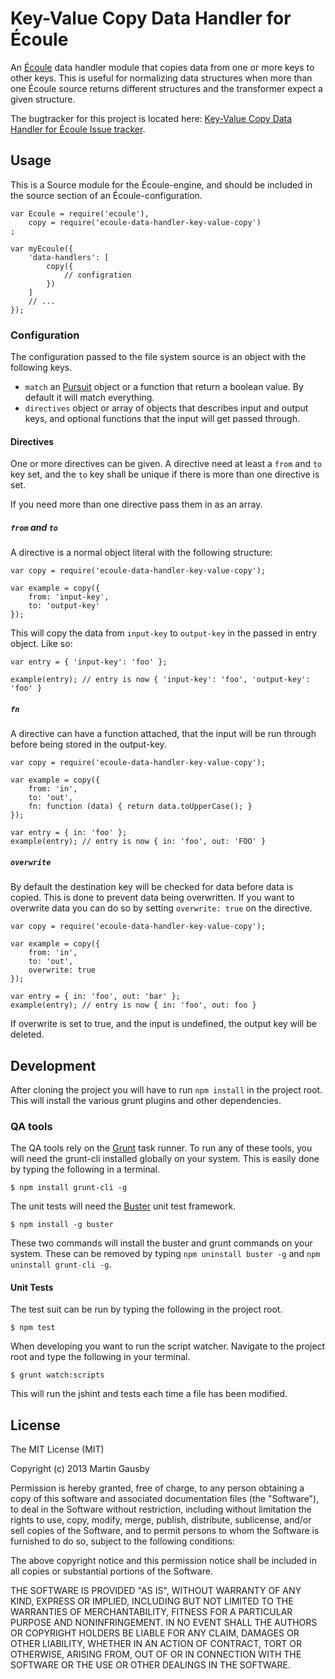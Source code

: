 Key-Value Copy Data Handler for Écoule
======================================

An [Écoule][ecoule-core] data handler module that copies data from one or more keys to other keys. This is useful for normalizing data structures when more than one Écoule source returns different structures and the transformer expect a given structure.

[ecoule-core]: https://github.com/gausby/ecoule

The bugtracker for this project is located here: [Key-Value Copy Data Handler for Écoule Issue tracker][bugtracker].


## Usage
This is a Source module for the Écoule-engine, and should be included in the source section of an Écoule-configuration.

    var Ecoule = require('ecoule'),
        copy = require('ecoule-data-handler-key-value-copy')
    ;

    var myEcoule({
        'data-handlers': [
            copy({
                // configration
            })
        ]
        // ...
    });


### Configuration
The configuration passed to the file system source is an object with the following keys.

  * `match` an [Pursuit][pursuit] object or a function that return a boolean value. By default it will match everything.
  * `directives` object or array of objects that describes input and output keys, and optional functions that the input will get passed through.

[pursuit]: https://github.com/gausby/pursuit

#### Directives
One or more directives can be given. A directive need at least a `from` and `to` key set, and the `to` key shall be unique if there is more than one directive is set.

If you need more than one directive pass them in as an array.


##### `from` and `to`

A directive is a normal object literal with the following structure:

    var copy = require('ecoule-data-handler-key-value-copy');

    var example = copy({
        from: 'input-key',
        to: 'output-key'
    });

This will copy the data from `input-key` to `output-key` in the passed in entry object. Like so:

    var entry = { 'input-key': 'foo' };

    example(entry); // entry is now { 'input-key': 'foo', 'output-key': 'foo' }


##### `fn`

A directive can have a function attached, that the input will be run through before being stored in the output-key.

    var copy = require('ecoule-data-handler-key-value-copy');

    var example = copy({
        from: 'in',
        to: 'out',
        fn: function (data) { return data.toUpperCase(); }
    });

    var entry = { in: 'foo' };
    example(entry); // entry is now { in: 'foo', out: 'FOO' }


##### `overwrite`

By default the destination key will be checked for data before data is copied. This is done to prevent data being overwritten. If you want to overwrite data you can do so by setting `overwrite: true` on the directive.

    var copy = require('ecoule-data-handler-key-value-copy');

    var example = copy({
        from: 'in',
        to: 'out',
        overwrite: true
    });

    var entry = { in: 'foo', out: 'bar' };
    example(entry); // entry is now { in: 'foo', out: foo }

If overwrite is set to true, and the input is undefined, the output key will be deleted.


## Development
After cloning the project you will have to run `npm install` in the project root. This will install the various grunt plugins and other dependencies.


### QA tools
The QA tools rely on the [Grunt](http://gruntjs.com) task runner. To run any of these tools, you will need the grunt-cli installed globally on your system. This is easily done by typing the following in a terminal.

    $ npm install grunt-cli -g

The unit tests will need the [Buster](http://busterjs.org/) unit test framework.

    $ npm install -g buster

These two commands will install the buster and grunt commands on your system. These can be removed by typing `npm uninstall buster -g` and `npm uninstall grunt-cli -g`.


#### Unit Tests
The test suit can be run by typing the following in the project root.

    $ npm test

When developing you want to run the script watcher. Navigate to the project root and type the following in your terminal.

    $ grunt watch:scripts

This will run the jshint and tests each time a file has been modified.


## License
The MIT License (MIT)

Copyright (c) 2013 Martin Gausby

Permission is hereby granted, free of charge, to any person obtaining a copy of this software and associated documentation files (the "Software"), to deal in the Software without restriction, including without limitation the rights to use, copy, modify, merge, publish, distribute, sublicense, and/or sell copies of the Software, and to permit persons to whom the Software is furnished to do so, subject to the following conditions:

The above copyright notice and this permission notice shall be included in all copies or substantial portions of the Software.

THE SOFTWARE IS PROVIDED "AS IS", WITHOUT WARRANTY OF ANY KIND, EXPRESS OR IMPLIED, INCLUDING BUT NOT LIMITED TO THE WARRANTIES OF MERCHANTABILITY, FITNESS FOR A PARTICULAR PURPOSE AND NONINFRINGEMENT. IN NO EVENT SHALL THE AUTHORS OR COPYRIGHT HOLDERS BE LIABLE FOR ANY CLAIM, DAMAGES OR OTHER LIABILITY, WHETHER IN AN ACTION OF CONTRACT, TORT OR OTHERWISE, ARISING FROM, OUT OF OR IN CONNECTION WITH THE SOFTWARE OR THE USE OR OTHER DEALINGS IN THE SOFTWARE.

[bugtracker]: https://github.com/gausby/ecoule-data-handler-key-value-copy/issues

